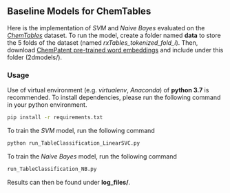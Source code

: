 ## Baseline Models for ChemTables

Here is the implementation of _SVM_ and _Naive Bayes_ evaluated on the [_ChemTables_](https://data.mendeley.com/datasets/g7tjh7tbrj) dataset. To run the model, create a folder named **data** to store the 5 folds of the dataset (named _rxTables_tokenized_fold_i_). Then, download [ChemPatent pre-trained word embeddings](https://chemu.eng.unimelb.edu.au/patent_w2v/) and include under this folder (2dmodels/).

### Usage
Use of virtual environment (e.g. _virtualenv_, _Anaconda_) of **python 3.7** is recommended. To install dependencies, please run the following command in your python environment.
```bash
pip install -r requirements.txt
```

To train the _SVM_ model, run the following command

```bash
python run_TableClassification_LinearSVC.py
```

To train the _Naive Bayes_ model, run the following command


```bash
run_TableClassification_NB.py
```

Results can then be found under **log_files/**.
